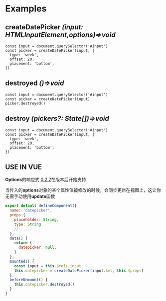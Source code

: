 # Examples

## createDatePicker *(input: HTMLInputElement,options)=>void*

```
const input = document.querySelector('#input')
const picker = createDatePicker(input, {
  type: 'week',
  offset: 20,
  placement: 'bottom',
})
```

## destroyed *()=>void*

```
const input = document.querySelector('#input')
const picker = createDatePicker(input)
picker.destroyed()
```

## destroy *(pickers?: State[])=>void*

```
const input = document.querySelector('#input')
const picker = createDatePicker(input, {
  type: 'week',
  offset: 20,
  placement: 'bottom',
})
```


## USE IN VUE
**Options**的响应式 [0.2.2](https://www.npmjs.com/package/better-datepicker/v/0.2.3)在版本后开始支持

当传入的**options**对象的某个属性值被修改的时候，会同步更新在视图上，这让你无需手动使用**update**函数

```js
export default defineComponent({
  name: 'datepicker',
  props:{
    placeholder: String,
    type: String
    //......
  },
  data() {
    return {
      datepicker: null,
    }
  },
  mounted() {
    const input = this.$refs.input
    this.datepicker = createDatePicker(input.$el, this.$props)
  },
  beforeUnmount() {
    this.datepicker.destroyed()
  }
}
```

